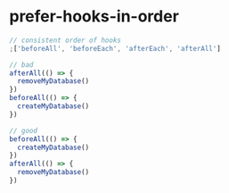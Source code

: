 # prefer-hooks-in-order

<!-- end auto-generated rule header -->

```js
// consistent order of hooks
;['beforeAll', 'beforeEach', 'afterEach', 'afterAll']
```

```js
// bad
afterAll(() => {
  removeMyDatabase()
})
beforeAll(() => {
  createMyDatabase()
})
```

```js
// good
beforeAll(() => {
  createMyDatabase()
})
afterAll(() => {
  removeMyDatabase()
})
```
